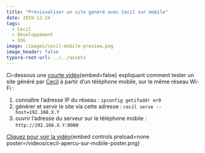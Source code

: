 ```yaml
---
title: "Prévisualiser un site genéré avec Cecil sur mobile"
date: 2019-12-24
tags:
  - Cecil
  - Développement
  - SSG
image: /images/cecil-mobile-preview.png
image_header: false
typora-root-url: ../../assets
---
```


Ci-dessous une [courte vidéo](/videos/cecil-apercu-sur-mobile.mp4){embed=false} 
expliquant comment tester un site généré par [Cecil](https://cecil.app) à partir d’un téléphone mobile, sur le même réseau Wi-Fi :

1. connaître l’adresse IP du réseau : `ipconfig getifaddr er0`
2. générer et servir le site via cette adresse : `cecil serve --host=192.168.X.Y`
3. ouvrir l’adresse du serveur sur le téléphone mobile : `http://192.168.X.Y:8000`

<!-- break -->

[Cliquez pour voir la vidéo](/videos/cecil-apercu-sur-mobile.mp4 "Prévisualiser un site genéré avec Cecil sur mobile"){embed controls preload=none poster=/videos/cecil-apercu-sur-mobile-poster.png}
